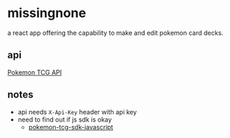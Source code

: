 # missingnone

a react app offering the capability to make and edit pokemon card decks.

## api
[Pokemon TCG API](https://pokemontcg.io/)

## notes

 - api needs `X-Api-Key` header with api key
 - need to find out if js sdk is okay
	 - [pokemon-tcg-sdk-javascript](https://github.com/PokemonTCG/pokemon-tcg-sdk-javascript)
